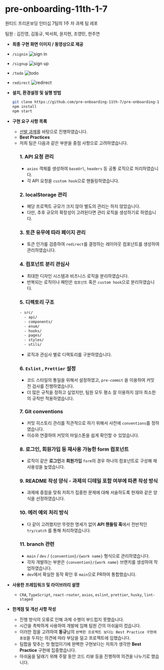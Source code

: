 # pre-onboarding-11th-1-7

원티드 프리온보딩 인터십 7팀의 1주 차 과제 팀 레포

팀원 : 김진영, 김동규, 박서희, 윤지현, 조영민, 한주연

- **최종 구현 화면 이미지 / 동영상으로 제공**
- `/signin`
  ![sign in](./public/signin.gif)
- `/signup`
  ![sign up](./public/signup.gif)
- `/todo`
  ![todo](./public/todo.gif)
- `redirect`
  ![redirect](./public/redirect.gif)
- **설치, 환경설정 및 실행 방법**

  ```bash
  git clone https://github.com/pre-onboarding-11th-7/pre-onboarding-11th-1-7.git
  npm install
  npm start
  ```

- **구현 요구 사항 목록**
  - [선발 과제](https://github.com/pre-onboarding-11th-7/pre-onboarding-11th-1-7.git)를 바탕으로 진행하였습니다.
  - **Best Practices**
  - 저희 팀은 다음과 같은 부분을 중점 사항으로 고려하였습니다.
    ### 1. API 요청 관리
    - `axios` 객체를 생성하여 `baseUrl`, `headers` 등 공통 로직으로 처리하였습니다.
    - 각 API 요청을 `custom hook`으로 핸들링하였습니다.
    ### 2. localStorage 관리
    - 해당 프로젝트 규모가 크지 않아 별도의 관리는 하지 않았습니다.
    - 다만, 추후 규모의 확장성이 고려된다면 관리 로직을 생성하기로 하였습니다.
    ### 3. 토큰 유무에 따라 페이지 관리
    - 토큰 인가를 검증하여 `redirect`를 결정하는 레이아웃 컴포넌트를 생성하여 관리하였습니다.
    ### 4. 컴포넌트 분리 관심사
    - 최대한 디자인 시스템과 비즈니스 로직을 분리하였습니다.
    - 반복되는 로직이나 패턴은 `컴포넌트` 혹은 `custom hook`으로 분리하였습니다.
    ### 5. 디렉토리 구조
    ```bash
    - src/
      - api/
      - components/
      - enum/
      - hooks/
      - pages/
      - styles/
      - utils/
    ```
    - 로직과 관심사 별로 디렉토리를 구분하였습니다.
    ### 6. `Eslint` , `Prettier` 설정
    - 코드 스타일의 통일을 위해서 설정하였고, `pre-commit` 을 이용하여 커밋 전 검사를 진행하였습니다.
    - 더 많은 규칙을 정하고 싶었지만, 팀원 모두 평소 잘 이용하지 않아 최소한의 규칙만 적용하였습니다.
    ### 7. Git conventions
    - 커밋 히스토리 관리를 직관적으로 하기 위해서 사전에 `conventions`를 정하였습니다.
    - 이슈와 연결하여 커밋의 마일스톤을 쉽게 확인할 수 있었습니다.
    ### 8. 로그인, 회원가입 등 재사용 가능한 form 컴포넌트
    - 로직이 같은 **로그인**과 **회원가입** `form`의 경우 하나의 컴포넌트로 구성해 재사용성을 높였습니다.
    ### 9. README 작성 양식 - 과제의 디테일 포함 여부에 따른 작성 방식
    - 과제에 중점을 맞춰 저희가 집중한 문제에 대해 서술하도록 현재와 같은 양식을 선정하였습니다.
    ### 10. 에러 예외 처리 방식
    - 다 같이 고려했지만 뚜렷한 명세가 없어 **API 핸들링 훅**에서 전반적인 `try/catch` 를 통해 처리하였습니다.
    ### 11. branch 관련
    - `main` / `dev` / `{convention}/{work name}` 형식으로 관리하였습니다.
    - 각자 개발하는 부분은 `{convention}/{work name}` 브랜치를 생성하여 작업하였습니다.
    - `dev`에서 확실한 동작 확인 후 `main`으로 PR하여 통합했습니다.
- **사용한 프레임워크 및 라이브러리 설명**
  - `CRA`, `TypeScript`, `react-router`, `axios`, `eslint`, `prettier`, `husky`, `lint-staged`
- **한계점 및 개선 사항 작성**
  - 진행 방식의 오류로 인해 과제 수행이 부드럽지 못했습니다.
  - 시간을 촉박하게 사용하여 개발에 임해 팀원 간의 아쉬움이 컸습니다.
  - 이러한 점을 고려하여 **동규**님의 `완벽한 프로젝트 보다는 Best Practice 구현에 중점`을 두자는 의견에 따라 부담을 덜고 프로젝트에 임했습니다.
  - 팀합을 맞추는 첫 협업이기에 완벽한 구현보다는 저희가 생각한 **Best Practice** 구현에 집중했습니다.
  - 아쉬움을 달래기 위해 주말 동안 코드 리뷰 등을 진행하여 의견을 나누기로 했습니다.
